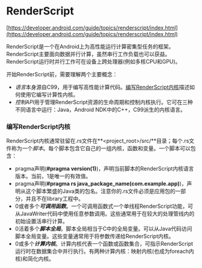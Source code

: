 # RenderScript

[https://developer.android.com/guide/topics/renderscript/index.html](https://developer.android.com/guide/topics/renderscript/index.html)

RenderScript是一个在Android上为高性能运行计算密集型任务的框架。RenderScript主要面向数据并行计算，虽然串行工作负载也可以获益。RenderScript运行时并行工作可在设备上跨处理器(例如多核CPU和GPU)。

开始RenderScript前，需要理解两个主要概念：

* *语言*本身源自C99，用于编写高性能计算代码。[编写RenderScript内核](https://developer.android.com/guide/topics/renderscript/compute.html#writing-an-rs-kernel)描述如何使用它编写计算性内核。
* *控制API*用于管理RenderScript资源的生命周期和控制内核执行。它可在三种不同语言中运行：Java，Android NDK中的C++，C99派生的内核语言。

### 编写RenderScript内核
RenderScript内核通常驻留在.rs文件在**\<project_root>/src/**目录；每个.rs文件称为一个*脚本*。每个脚本包含它自己的一组内核，函数和变量。一个脚本可以包含：

* pragma声明(**#pragma version(1)**)，声明当前脚本的RenderScript内核语言版本。当前，1是唯一的有效值。
* pragma声明(**#pragma rs java_package_name(com.example.app)**)，声明从这个脚本繁盛的Java类的包名。注意你的.rs文件必须是应用包的一部分，并且不在library工程中。
* 0或者多个***可调用函数***。一个可调用函数式一个单线程RenderScript功能，可从JavaWriter代码中使用任意参数调用。这些通常用于在较大的处理管线内的初始设置活串行计算。
* 0活着多个***脚本全局***。脚本全局相当于C中的全局变量。可以从Java代码访问脚本全局变量。这些变量通常用于将参数传递给RenderScript内核。
* 0或多个***计算内核***。计算内核代表一个函数或函数集合，可指示RenderScript运行时在数据集合中并行执行。有两种计算内核：映射内核(也成为foreach内核)和简化内核。